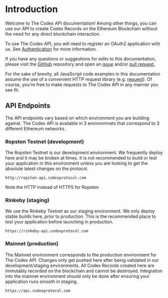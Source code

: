 # Introduction

Welcome to The Codex API documentation! Among other things, you can use our API
to create Codex Records on the Ethereum Blockchain without the need for any
direct blockchain interaction.

To use The Codex API, you will need to register an OAuth2 application with us.
See [Authentication](#authentication) for more information.

If you have any questions or suggestions for edits to this documentation, please
visit the [GitHub](https://github.com/codex-protocol/site.dev-codexprotocol-com)
repository and open an [issue](https://github.com/codex-protocol/site.dev-codexprotocol-com/issues)
and/or [pull request.](https://github.com/codex-protocol/site.dev-codexprotocol-com/pulls)

<aside class="notice">
  For the sake of brevity, all JavaScript code examples in this documentation
  assume the use of a convenient HTTP request library (e.g.
  <a href="https://www.npmjs.com/package/request" rel="noopener noreferrer">request</a>).
  Of course, you're free to make requests to The Codex API in any manner you see
  fit.
</aside>

## API Endpoints

The API endpoints vary based on which environment you are building against. The Codex API is available in 3 environmnets that correspond to 3 different Ethereum networks.

### Ropsten Testnet (development)

The Ropsten Testnet is our development environment. We frequently deploy here and it may be broken at times. It is not recommended to build or test your application in this environment unless you are looking to get the absolute latest changes on the protocol.

`http://ropsten-api.codexprotocol.com`

<aside class="warning">
  Note the HTTP instead of HTTPS for Ropsten
</aside>

### Rinkeby (staging)

We use the Rinkeby Testnet as our staging environment. We only deploy stable builds here, prior to production. This is the recommended place to test your application before launching in production.

`https://rinkeby-api.codexprotocol.com`

### Mainnet (production)

The Mainnet environment corresponds to the production environment for The Codex API. Changes only get pushed here after being validated in our development/staging environments. All Codex Records created here are immutably recorded on the blockchain and cannot be destroyed. Integration into the mainnet environment should only be done after ensuring your application runs smooth in staging.

`https://api.codexprotocol.com`
